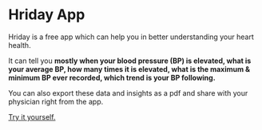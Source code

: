 # Hriday App

Hriday is a free app which can help you in better understanding your heart health.

It can tell you <strong> mostly when your blood pressure (BP) is elevated, what is your average BP, how many times
it is elevated, what is the maximum & minimum BP ever recorded, which trend is your BP
following.</strong>

You can also export these data and insights as a pdf and share with your physician right from the app.

[Try it yourself.](https://hridayapp.netlify.app/)
